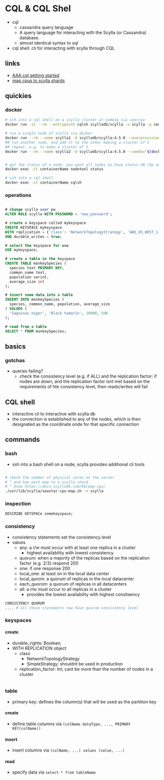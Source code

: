 # CQL & CQL Shel

- cql
  - cassandra query language
  - A query language for interacting with the Scylla (or Cassandra) database.
  - almost identical syntax to sql
- cql shell: cli for interacting with scylla through CQL

## links

- [AAA cql getting started](https://docs.scylladb.com/getting-started/cqlsh/)
- [map cpus to scylla shards](https://docs.scylladb.com/kb/map-cpu/)

## quickies

### docker

```sh
# ssh into a sql shell on a scylla cluster at someIp via user/pw
docker run -it --rm --entrypoint cqlsh scylladb/scylla -u scylla -p somepassword some.ip.addr

# run a single node of scylla via docker
docker run --rm --name scylla1 -d scylladb/scylla:4.5.0 --overprovisioned 1 --smp 1
## run another node, and add it to the other making a cluster of 2
## repeat, e.g. to make a cluster of 3
docker run --rm --name scylla2 -d scylladb/scylla:4.5.0 --seeds="$(docker inspect --format='{{ .NetworkSettings.IPAddress }}' scylla1)" --overprovisioned 1 --smp 1


# get the status of a node: you want all nodes to have status UN (Up and Normal)
docker exec -it containerName nodetool status

# ssh into a cql shell
docker exec -it containerName cqlsh
```

### operations

```sql

# change scylla user pw
ALTER ROLE scylla WITH PASSWORD = 'new_password';

# create a keyspace called mykeyspace
CREATE KEYSPACE mykeyspace
WITH replication = {'class': 'NetworkTopologyStrategy', 'AWS_US_WEST_1' : 3}
AND durable_writes = true;

# select the keyspace for use
USE mykeyspace;

# create a table in the keyspace
CREATE TABLE monkeySpecies (
  species text PRIMARY KEY,
  common_name text,
  population varint,
  average_size int
);

# insert some data into a table
INSERT INTO monkeySpecies (
  species, common_name, population, average_size
) VALUES (
  'Saguinus niger', 'Black tamarin', 10000, 500
);

# read from a table
SELECT * FROM monkeySpecies;
```

## basics

### gotchas

- queries failing?
  - check the consistency level (e.g. if ALL) and the replication factor: if nodes are down, and the replication factor isnt met based on the requirements of hte consistency level, then reads/writes will fail

## CQL shell

- interactive cli to interactive with scylla db
- the connection is established to any of the nodes, which is then designated as the coordinate onde for that specific connection

## commands

### bash

- ssh into a bash shell on a node, scylla provides additional cli tools

```sh

# check the number of physical cores on the server
# ^ and how each map to a scylla shard
# ^ @see https://docs.scylladb.com/kb/map-cpu/
./usr/lib/scylla/seastar-cpu-map.sh -n scylla

```

### inspection

```sh
DESCRIBE KEYSPACe somekeyspace;

```

### consistency

- consistency statements set the consistency level
- values
  - any: a r/w must occur with at least one replica in a cluster
    - highest availability with lowest consistency
  - quorum: when a majority of the replicas based on the replication factor (e.g. 2/3) respond 200
  - one: if one response 200
  - local_one: at least on in the local data center
  - local_qurom: a quorum of replicas in the local datacenter
  - each_quorom: a quorum of replicas in all datacenters
  - all: a r/w must occur to all replicas in a cluster
    - provides the lowest availability with highest consitsency

```sh
CONSISTENCY QUORUM
.... # all these statements now have quorum consistency level
```

### keyspaces

#### create

- durable_rights: Boolean;
- WITH REPLICATION object
  - class
    - NetworkTopologyStrategy
    - SimpleStrategy: shouldnt be used in production
  - replication_factor: Int; cant be more than the number of nodes in a cluster

```sh


```

### table

- primary key: defines the column(s) that will be used as the partition key

#### create

- define table columns via `(colName dataType, ..., PRIMARY KEY(colName))`

#### insert

- insert columns via `(colName, ...) values (value, ...)`

#### read

- specify data via `select * from tableName`
